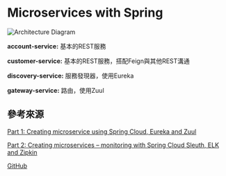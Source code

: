 # Microservices with Spring

![Architecture Diagram](https://github.com/HankLi0130/MicroservicesDemo/blob/master/diagram/architecture.png?raw=true)

**account-service:** 基本的REST服務

**customer-service:** 基本的REST服務，搭配Feign與其他REST溝通

**discovery-service:** 服務發現器，使用Eureka

**gateway-service:** 路由，使用Zuul

## 參考來源
[Part 1: Creating microservice using Spring Cloud, Eureka and Zuul](https://piotrminkowski.wordpress.com/2017/02/05/part-1-creating-microservice-using-spring-cloud-eureka-and-zuul/)

[Part 2: Creating microservices – monitoring with Spring Cloud Sleuth, ELK and Zipkin](https://piotrminkowski.wordpress.com/2017/04/05/part-2-creating-microservices-monitoring-with-spring-cloud-sleuth-elk-and-zipkin/)

[GitHub](https://github.com/piomin/sample-spring-microservices)